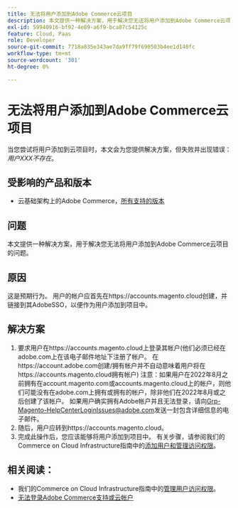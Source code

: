 ```yaml
---
title: 无法将用户添加到Adobe Commerce云项目
description: 本文提供一种解决方案，用于解决您无法将用户添加到Adobe Commerce云项目的问题。
exl-id: 59940916-bf92-4e89-a6f9-bca87c54125c
feature: Cloud, Paas
role: Developer
source-git-commit: 7718a835e343ae7da9ff79f690503b4ee1d140fc
workflow-type: tm+mt
source-wordcount: '301'
ht-degree: 0%

---
```


# 无法将用户添加到Adobe Commerce云项目

当您尝试将用户添加到云项目时，本文会为您提供解决方案，但失败并出现错误： *用户XXX不存在*。

## 受影响的产品和版本

* 云基础架构上的Adobe Commerce，[所有支持的版本](https://magento.com/sites/default/files/magento-software-lifecycle-policy.pdf)

## 问题

本文提供一种解决方案，用于解决您无法将用户添加到Adobe Commerce云项目的问题。

## 原因

这是预期行为。 用户的帐户应首先在https://accounts.magento.cloud创建，并链接到其AdobeSSO，以便作为用户添加到项目中。

## 解决方案

1. 要求用户在https://accounts.magento.cloud上登录其帐户(他们必须已经在adobe.com上在该电子邮件地址下注册了帐户。 在https://account.adobe.com创建/拥有帐户并不自动意味着用户将在https://accounts.magento.cloud拥有帐户)
注意：如果用户在2022年8月之前拥有在account.magento.com或accounts.magento.cloud上的帐户，则他们可能没有在adobe.com上拥有或拥有的帐户，除非他们在2022年8月或之后创建了该帐户。 如果用户确实拥有Adobe帐户并且无法登录，请向[Grp-Magento-HelpCenterLoginIssues@adobe.com](mailto:Grp-Magento-HelpCenterLoginIssues@adobe.com)发送一封包含详细信息的电子邮件。
1. 随后，用户应转到https://accounts.magento.cloud。
1. 完成此操作后，您应该能够将用户添加到项目中。 有关步骤，请参阅我们的Commerce on Cloud Infrastructure指南中的[添加用户和管理访问权限](https://experienceleague.adobe.com/docs/commerce-cloud-service/user-guide/project/user-access.html#add-users-and-manage-access)。

## 相关阅读：

* 我们的Commerce on Cloud Infrastructure指南中的[管理用户访问权限](https://experienceleague.adobe.com/docs/commerce-cloud-service/user-guide/project/user-access.html)。
* [无法登录Adobe Commerce支持或云帐户](https://experienceleague.adobe.com/docs/commerce-knowledge-base/kb/troubleshooting/miscellaneous/unable-to-log-in-to-support-or-cloud-project.html)
